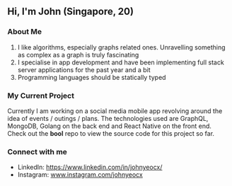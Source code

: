 ## Hi, I'm John (Singapore, 20)

### About Me
1. I like algorithms, especially graphs related ones. Unravelling something as complex as a graph is truly fascinating
2. I specialise in app development and have been implementing full stack server applications for the past year and a bit
3. Programming languages should be statically typed

### My Current Project
Currently I am working on a social media mobile app revolving around the idea of events / outings / plans. The technologies used are GraphQL, MongoDB, Golang on the back end and React Native on the front end. Check out the **bool** repo to view the source code for this project so far.

### Connect with me
- LinkedIn: https://www.linkedin.com/in/johnyeocx/
- Instagram: www.instagram.com/johnyeocx

<!--
**johnyeocx/johnyeocx** is a ✨ _special_ ✨ repository because its `README.md` (this file) appears on your GitHub profile.



Here are some ideas to get you started:

- 🔭 I’m currently working on BOOL
- 🌱 I’m currently learning ...
- 👯 I’m looking to collaborate on ...
- 🤔 I’m looking for help with ...
- 💬 Ask me about ...
- 📫 How to reach me: ...
- 😄 Pronouns: ...
- ⚡ Fun fact: ...
-->
